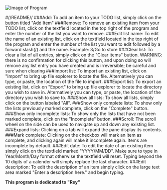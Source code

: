 ![Image of Program](https://i.imgur.com/hTzPkOA.png)


#//README//
###Add:
  To add an item to your TODO list, simply click on the button titled "Add Item"
###Remove:
  To remove an existing item from your TODO list, click on the textfield located in the top right of the program and enter the number of the list you want to remove.
###Edit list name:
  To edit the name of an existing list, click on the textfield located in the top right of the program and enter the number of the list you want to edit followed by a 
  forward slash(/) and the name. 
  Example: 3/Go to store
###Clear list:
  To clear a list of all entries, simply click on the "Clear items" button.
  WARNING: there is no confirmation for clicking this button, and upon doing so will remove any list entry you have created and is irreversible; be careful and sure when 
  clearing
###Import list:
  To import an existing list, click on "Import" to bring up file explorer to locate the file. Alternatively you can type, or paste, the location of the file to import.
###Export list:
  To export an existing list, click on "Export" to bring up file explorer to locate the directory you wish to save in. Alternatively you can type, or paste, the location of
  the directory you wish to save to.
###Show all lists:
  To show all lists, simply click on the button labeled "All".
###Show only complete lists:
  To show only the lists previously marked complete, click on the "Complete" button.
###Show only incomplete lists:
  To show only the lists that have not been marked complete, click on the "Incomplete" button.
###Scroll:
  The scroll wheel on the side can be used to navigate up and down any existing list.
###Expand lists:
  Clicking on a tab will expand the pane display its contents.
###Mark complete:
  Clicking on the checkbox will mark an item as complete, and clicking again will make it incomplete again.
  Items are incomplete by default.
###Edit date:
  To edit the date of an existing item simply click on the textfield marked "YYYY/MM/DD". 
  Make sure to type in Year/Month/Day format otherwise the textfield will reset.
  Typing beyond the 10 digits of a calender will simply replace the last character.
###Edit description:
  To edit the description of an item simply click on the large text area marked "Enter a description here." and begin typing.
  
**This program is dedicated to "Rey"**
